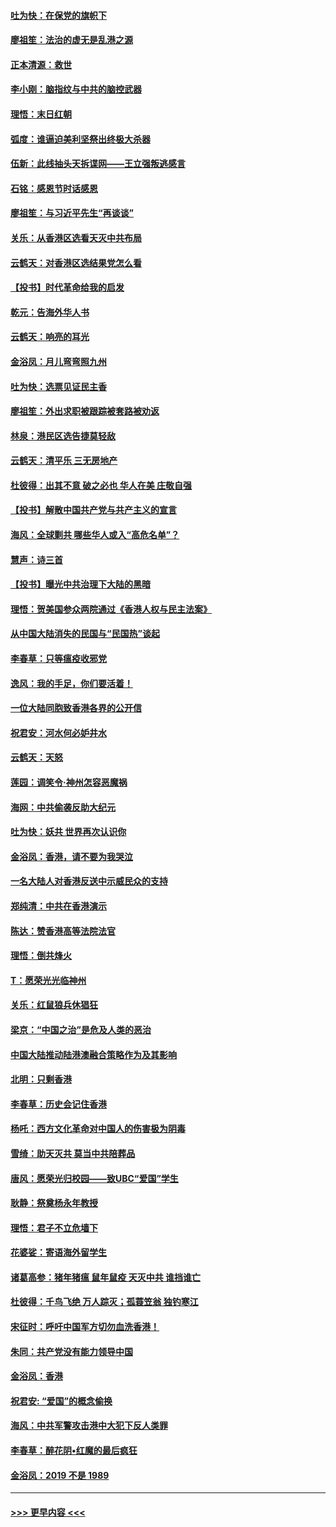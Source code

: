 #### [吐为快：在保党的旗帜下](../pages/nsc993/n11691188.md?t=11301711) 
#### [廖祖笙：法治的虚无是乱港之源](../pages/nsc993/n11690605.md?t=11301711) 
#### [正本清源：救世](../pages/nsc993/n11689134.md?t=11301711) 
#### [李小刚：脑指纹与中共的脑控武器](../pages/nsc993/n11688900.md?t=11301711) 
#### [理悟：末日红朝](../pages/nsc993/n11688829.md?t=11301711) 
#### [弧度：谁逼迫美利坚祭出终极大杀器](../pages/nsc993/n11688735.md?t=11301711) 
#### [伍新：此线抽头天拆谍网——王立强叛逃感言](../pages/nsc993/n11687981.md?t=11301711) 
#### [石铭：感恩节时话感恩](../pages/nsc993/n11687568.md?t=11301711) 
#### [廖祖笙：与习近平先生“再谈谈”](../pages/nsc993/n11687005.md?t=11301711) 
#### [关乐：从香港区选看天灭中共布局](../pages/nsc993/n11686647.md?t=11301711) 
#### [云鹤天：对香港区选结果党怎么看](../pages/nsc993/n11686216.md?t=11301711) 
#### [【投书】时代革命给我的启发](../pages/nsc993/n11684287.md?t=11301711) 
#### [乾元：告海外华人书](../pages/nsc993/n11684044.md?t=11301711) 
#### [云鹤天：响亮的耳光](../pages/nsc993/n11684254.md?t=11301711) 
#### [金浴凤：月儿弯弯照九州](../pages/nsc993/n11684231.md?t=11301711) 
#### [吐为快：选票见证民主香](../pages/nsc993/n11684206.md?t=11301711) 
#### [廖祖笙：外出求职被跟踪被套路被劝返](../pages/nsc993/n11683874.md?t=11301711) 
#### [林泉：港民区选告捷莫轻敌](../pages/nsc993/n11683930.md?t=11301711) 
#### [云鹤天：清平乐 三无房地产](../pages/nsc993/n11681521.md?t=11301711) 
#### [杜彼得：出其不意 破之必也 华人在美 庄敬自强](../pages/nsc993/n11679554.md?t=11301711) 
#### [【投书】解散中国共产党与共产主义的宣言](../pages/nsc993/n11679177.md?t=11301711) 
#### [海风：全球剿共 哪些华人或入“高危名单”？](../pages/nsc993/n11678617.md?t=11301711) 
#### [慧声：诗三首](../pages/nsc993/n11678848.md?t=11301711) 
#### [【投书】曝光中共治理下大陆的黑暗](../pages/nsc993/n11678674.md?t=11301711) 
#### [理悟：贺美国参众两院通过《香港人权与民主法案》](../pages/nsc993/n11678104.md?t=11301711) 
#### [从中国大陆消失的民国与“民国热”谈起](../pages/nsc993/n11678075.md?t=11301711) 
#### [李春草：只等瘟疫收邪党](../pages/nsc993/n11677308.md?t=11301711) 
#### [逸风：我的手足，你们要活着！](../pages/nsc993/n11676352.md?t=11301711) 
#### [一位大陆同胞致香港各界的公开信](../pages/nsc993/n11675761.md?t=11301711) 
#### [祝君安：河水何必妒井水](../pages/nsc993/n11675746.md?t=11301711) 
#### [云鹤天：天怒](../pages/nsc993/n11675718.md?t=11301711) 
#### [莲园：调笑令‧神州怎容恶魔祸](../pages/nsc993/n11675648.md?t=11301711) 
#### [海网：中共偷袭反助大纪元](../pages/nsc993/n11673515.md?t=11301711) 
#### [吐为快：妖共 世界再次认识你](../pages/nsc993/n11673506.md?t=11301711) 
#### [金浴凤：香港，请不要为我哭泣](../pages/nsc993/n11673248.md?t=11301711) 
#### [一名大陆人对香港反送中示威民众的支持](../pages/nsc993/n11672615.md?t=11301711) 
#### [郑纯清：中共在香港演示](../pages/nsc993/n11670539.md?t=11301711) 
#### [陈达：赞香港高等法院法官](../pages/nsc993/n11669542.md?t=11301711) 
#### [理悟：倒共烽火](../pages/nsc993/n11668844.md?t=11301711) 
#### [T：愿荣光光临神州](../pages/nsc993/n11668421.md?t=11301711) 
#### [关乐：红鼠狼兵休猖狂](../pages/nsc993/n11668378.md?t=11301711) 
#### [梁京：“中国之治”是危及人类的恶治](../pages/nsc993/n11668328.md?t=11301711) 
#### [中国大陆推动陆港澳融合策略作为及其影响](../pages/nsc993/n11668157.md?t=11301711) 
#### [北明：只剩香港](../pages/nsc993/n11668002.md?t=11301711) 
#### [李春草：历史会记住香港](../pages/nsc993/n11667927.md?t=11301711) 
#### [杨吒：西方文化革命对中国人的伤害极为阴毒](../pages/nsc993/n11664521.md?t=11301711) 
#### [雪绮：助天灭共 莫当中共陪葬品](../pages/nsc993/n11662650.md?t=11301711) 
#### [唐风：愿荣光归校园——致UBC“爱国”学生](../pages/nsc993/n11662194.md?t=11301711) 
#### [耿静：祭奠杨永年教授](../pages/nsc993/n11662514.md?t=11301711) 
#### [理悟：君子不立危墙下](../pages/nsc993/n11662172.md?t=11301711) 
#### [花婆娑：寄语海外留学生](../pages/nsc993/n11662121.md?t=11301711) 
#### [诸葛高参：猪年猪瘟 鼠年鼠疫 天灭中共 谁挡谁亡](../pages/nsc993/n11661980.md?t=11301711) 
#### [杜彼得：千鸟飞绝 万人踪灭；孤蓑笠翁 独钓寒江](../pages/nsc993/n11661170.md?t=11301711) 
#### [宋征时：呼吁中国军方切勿血洗香港！](../pages/nsc993/n11415318.md?t=11301711) 
#### [朱同：共产党没有能力领导中国](../pages/nsc993/n11660421.md?t=11301711) 
#### [金浴凤：香港](../pages/nsc993/n11660419.md?t=11301711) 
#### [祝君安: “爱国”的概念偷换](../pages/nsc993/n11659706.md?t=11301711) 
#### [海风：中共军警攻击港中大犯下反人类罪](../pages/nsc993/n11659632.md?t=11301711) 
#### [李春草：醉花阴•红魔的最后疯狂](../pages/nsc993/n11659287.md?t=11301711) 
#### [金浴凤：2019 不是 1989](../pages/nsc993/n11657663.md?t=11301711) 

----
#### [ >>> 更早内容 <<< ](../indexes/nsc993-earlier.md)
